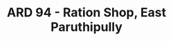 ---
title: "ARD 94 - Ration Shop, East Paruthipully"
url: /east-paruthipully/ard-94-ration-shop-east-paruthipully/
shop: convenience
---